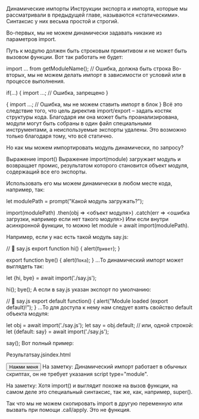 Динамические импорты
Инструкции экспорта и импорта, которые мы рассматривали в предыдущей главе, называются «статическими». Синтаксис у них весьма простой и строгий.

Во-первых, мы не можем динамически задавать никакие из параметров import.

Путь к модулю должен быть строковым примитивом и не может быть вызовом функции. Вот так работать не будет:

import ... from getModuleName(); // Ошибка, должна быть строка
Во-вторых, мы не можем делать импорт в зависимости от условий или в процессе выполнения.

if(...) {
import ...; // Ошибка, запрещено
}

{
import ...; // Ошибка, мы не можем ставить импорт в блок
}
Всё это следствие того, что цель директив import/export – задать костяк структуры кода. Благодаря им она может быть проанализирована, модули могут быть собраны в один файл специальными инструментами, а неиспользуемые экспорты удалены. Это возможно только благодаря тому, что всё статично.

Но как мы можем импортировать модуль динамически, по запросу?

Выражение import()
Выражение import(module) загружает модуль и возвращает промис, результатом которого становится объект модуля, содержащий все его экспорты.

Использовать его мы можем динамически в любом месте кода, например, так:

let modulePath = prompt("Какой модуль загружать?");

import(modulePath)
.then(obj => <объект модуля>)
.catch(err => <ошибка загрузки, например если нет такого модуля>)
Или если внутри асинхронной функции, то можно let module = await import(modulePath).

Например, если у нас есть такой модуль say.js:

// 📁 say.js
export function hi() {
alert(`Привет`);
}

export function bye() {
alert(`Пока`);
}
…То динамический импорт может выглядеть так:

let {hi, bye} = await import('./say.js');

hi();
bye();
А если в say.js указан экспорт по умолчанию:

// 📁 say.js
export default function() {
alert("Module loaded (export default)!");
}
…То для доступа к нему нам следует взять свойство default объекта модуля:

let obj = await import('./say.js');
let say = obj.default;
// или, одной строкой: let {default: say} = await import('./say.js');

say();
Вот полный пример:

Результатsay.jsindex.html

<!doctype html>
<script>
  async function load() {
    let say = await import('./say.js');
    say.hi(); // Привет!
    say.bye(); // Пока!
    say.default(); // Модуль загружен (экспорт по умолчанию)!
  }
</script>

<button onclick="load()">Нажми меня</button>
На заметку:
Динамический импорт работает в обычных скриптах, он не требует указания script type="module".

На заметку:
Хотя import() и выглядит похоже на вызов функции, на самом деле это специальный синтаксис, так же, как, например, super().

Так что мы не можем скопировать import в другую переменную или вызвать при помощи .call/apply. Это не функция.
